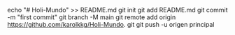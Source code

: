 
echo "# Holi-Mundo" >> README.md 
git init 
git add README.md 
git commit -m "first commit" 
git branch -M main 
git remote add origin https://github.com/karolkkg/Holi-Mundo. git
 git push -u origen principal
